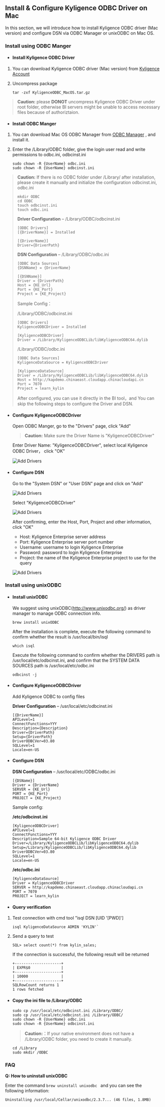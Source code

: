 ## Install & Configure Kyligence ODBC Driver on Mac

In this section, we will introduce how to install Kyligence ODBC driver (Mac version) and configure DSN via ODBC Manager or unixODBC on Mac OS. 

### Install using ODBC Manger

- #### Install Kyligence ODBC Driver 

1. You can download Kyligence ODBC driver (Mac version) from [Kyligence Account ](http://account.kyligence.io) 

2. Uncompress package

   ```
   tar -zxf KyligenceODBC_MacOS.tar.gz
   ```

> **Caution:** please **DONOT** uncompress Kyligence ODBC Driver under root folder, otherwise BI servers might be unable to access necessary files because of authoriztaion.

- #### Install ODBC Manger


1. You can download Mac OS ODBC Manager from  [ODBC Manager](http://www.odbcmanager.net) , and install it.

2. Enter the /Library/ODBC folder, give the login user read and write permissions to odbc.ini, odbcinst.ini 

   ```
   sudo chown -R {UserName} odbc.ini
   sudo chown -R {UserName} odbcinst.ini
   ```

>**Caution:** If there is no ODBC folder under /Library/ after installation, please create it manually and initialize the configuration odbcinst.ini, odbc.ini
>
>```
>mkdir ODBC
>cd ODBC
>touch odbcinst.ini
>touch odbc.ini
>```
>
>**Driver Configuration** –  /Library/ODBC/odbcinst.ini
>
>```
>[ODBC Drivers]
>[{DriverName}] = Installed
>
>[{DriverName}]
>Driver={DriverPath}
>```
>
>**DSN Configuration** – /Library/ODBC/odbc.ini 
>
>```
>[ODBC Data Sources]
>{DSNName} = {DriverName}
>
>[{DSNName}]
>Driver = {DriverPath}
>Host = {KE_Url}
>Port = {KE_Port}
>Project = {KE_Project}
>```
>
>Sample Config： 
>
>/Library/ODBC/odbcinst.ini
>
>```
>[ODBC Drivers]
>KyligenceODBCDriver = Installed
>
>[KyligenceODBCDriver]
>Driver = /Library/KyligenceODBCLib/libKyligenceODBC64.dylib
>```
>
>/Library/ODBC/odbc.ini
>
>```
>[ODBC Data Sources]
>KyligenceDataSource = KyligenceODBCDriver
>
>[KyligenceDataSource]
>Driver = /Library/KyligenceODBCLib/libKyligenceODBC64.dylib
>Host = http://kapdemo.chinaeast.cloudapp.chinacloudapi.cn
>Port = 7070
>Project = learn_kylin
>```
>
>After configured, you can use it directly in the BI tool，and You can skip the following steps to configure the Driver and DSN.

- #### Configure KyligenceODBCDriver

  Open ODBC Manger, go to the "Drivers" page, click "Add" 

  > **Caution:** Make sure the Driver Name is "KyligenceODBCDriver"

  Enter Driver Name: "KyligenceODBCDriver", select local Kyligence ODBC Driver， click "OK"

  ![Add Drivers](../images/mac_odbc/2.png)

- #### Configure DSN

  Go to the "System DSN" or "User DSN" page and click on "Add"

  ![Add Drivers](../images/mac_odbc/3.png)

  Select "KyligenceODBCDriver"

  ![Add Drivers](../images/mac_odbc/4.png)

  After confirming, enter the Host, Port, Project and other information, click "OK"

  - Host: Kyligence Enterprise server address
  - Port: Kyligence Enterprise server port number
  - Username: username to login Kyligence Enterprise
  - Password: password to login Kyligence Enterprise 
  - Project: the name of the Kyligence Enterprise project to use for the query

  ![Add Drivers](../images/mac_odbc/5.png)

### Install using unixODBC

- #### Install unixODBC 

  We suggest using unixODBC(http://www.unixodbc.org/) as driver manager to manage ODBC connection info.

  ```
  brew install unixODBC
  ```

  After the installation is complete, execute the following command to confirm whether the result is /usr/local/bin/isql

  ```
  which isql 
  ```

  Execute the following command to confirm whether the DRIVERS path is /usr/local/etc/odbcinst.ini, and confirm that the SYSTEM DATA SOURCES path is /usr/local/etc/odbc.ini

  ```
  odbcinst -j
  ```

- #### Configure KyligenceODBCDriver

  Add Kyligence ODBC to config files

  **Driver Configuration** –   /usr/local/etc/odbcinst.ini 

  ```
  [{DriverName}]
  APILevel=1
  ConnectFunctions=YYY
  Description={Description}
  Driver={DriverPath}
  Setup={DriverPath}
  DriverODBCVer=03.80
  SQLLevel=1
  Locale=en-US
  ```

- #### Configure DSN

  **DSN Configuration** – /usr/local/etc/ODBC/odbc.ini 

  ```
  [{DSName}]
  Driver = {DriverName}
  SERVER = {KE_Url}
  PORT = {KE_Port}
  PROJECT = {KE_Project}
  ```

  Sample config: 

  **/etc/odbcinst.ini**

  ```
  [KyligenceODBCDriver]
  APILevel=1
  ConnectFunctions=YYY
  Description=Sample 64-bit Kyligence ODBC Driver
  Driver=/Library/KyligenceODBCLib/libKyligenceODBC64.dylib
  Setup=/Library/KyligenceODBCLib/libKyligenceODBC64.dylib
  DriverODBCVer=03.80
  SQLLevel=1
  Locale=en-US
  ```

  **/etc/odbc.ini**

  ```
  [KyligenceDataSource]
  Driver = KyligenceODBCDriver
  SERVER = http://kapdemo.chinaeast.cloudapp.chinacloudapi.cn
  PORT = 7070
  PROJECT = learn_kylin
  ```

- #### Query verification

1. Test connection with cmd tool "isql DSN [UID '[PWD]']

   ```
   isql KyligenceDataSource ADMIN 'KYLIN'`
   ```

2. Send a query to test  

   ```
   SQL> select count(*) from kylin_sales;
   ```

   If the connection is successful, the following result will be returned

   ```
   +---------------------+
   | EXPR$0              |
   +---------------------+
   | 10000               |
   +---------------------+
   SQLRowCount returns 1
   1 rows fetched
   ```

- #### Copy the ini file to /Library/ODBC

  ```
  sudo cp /usr/local/etc/odbcinst.ini /Library/ODBC/
  sudo cp /usr/local/etc/odbcinst.ini /Library/ODBC/
  sudo chown -R {UserName} odbc.ini
  sudo chown -R {UserName} odbcinst.ini
  ```

  > **Caution:**：If your native environment does not have a /Library/ODBC folder, you need to create it manually.

  ```
  cd /Library
  sudo mkdir /ODBC
  ```

### FAQ

**Q: How to uninstall unixODBC**

Enter the command `brew uninstall unixodbc ` and you can see the following information:

```
Uninstalling /usr/local/Cellar/unixodbc/2.3.7... (46 files, 1.8MB)
```


